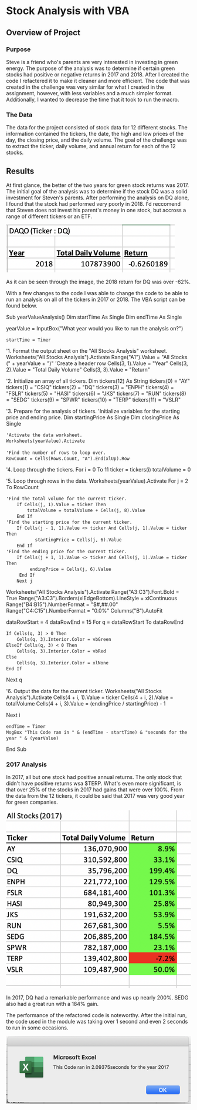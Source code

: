 # Stock Analysis with VBA

## Overview of Project

### Purpose
Steve is a friend who's parents are very interested in investing in green energy. The purpose of the analysis was to determine if certain green stocks had positive or negative returns in 2017 and 2018. After I created the code I refactered it to make it cleaner and more efficient. The code that was created in the challenge was very similar for what I created in the assignment, however, with less variables and a much simpler format. Additionally, I wanted to decrease the time that it took to run the macro.

### The Data
The data for the project consisted of stock data for 12 different stocks. The information contained the tickers, the date, the high and low prices of the day, the closing price, and the daily volume. The goal of the challenge was to extract the ticker, daily volume, and annual return for each of the 12 stocks.

## Results
At first glance, the better of the two years for green stock returns was 2017. The initial goal of the analysis was to determine if the stock DQ was a solid investment for Steven's parents. After performing the analysis on DQ alone, I found that the stock had performed very poorly in 2018. I'd reccomend that Steven does not invest his parent's money in one stock, but accross a range of different tickers or an ETF. 

![DQ_Analysis](https://github.com/jackogross123/stock-analysis/blob/main/Resources/DQ_Analysis.png)

As it can be seen through the image, the 2018 return for DQ was over -62%.

With a few changes to the code I was able to change the code to be able to run an analysis on all of the tickers in 2017 or 2018. The VBA script can be found below.

Sub yearValueAnalysis()
    Dim startTime As Single
    Dim endTime As Single

yearValue = InputBox("What year would you like to run the analysis on?")

    startTime = Timer

'1. Format the output sheet on the "All Stocks Analysis" worksheet.
Worksheets("All Stocks Analysis").Activate
    Range("A1").Value = "All Stocks (" + yearValue + ")"
     'Create a header row
        Cells(3, 1).Value = "Year"
        Cells(3, 2).Value = "Total Daily Volume"
        Cells(3, 3).Value = "Return"
    
'2. Initialize an array of all tickers.
Dim tickers(12) As String
    tickers(0) = "AY"
    tickers(1) = "CSIQ"
    tickers(2) = "DQ"
    tickers(3) = "ENPH"
    tickers(4) = "FSLR"
    tickers(5) = "HASI"
    tickers(6) = "JKS"
    tickers(7) = "RUN"
    tickers(8) = "SEDG"
    tickers(9) = "SPWR"
    tickers(10) = "TERP"
    tickers(11) = "VSLR"

'3. Prepare for the analysis of tickers.
    'Initialize variables for the starting price and ending price.
    Dim startingPrice As Single
    Dim closingPrice As Single
    
    'Activate the data worksheet.
    Worksheets(yearValue).Activate
    
    'Find the number of rows to loop over.
    RowCount = Cells(Rows.Count, "A").End(xlUp).Row

'4. Loop through the tickers.
For i = 0 To 11
    ticker = tickers(i)
    totalVolume = 0

'5. Loop through rows in the data.
    Worksheets(yearValue).Activate
       For j = 2 To RowCount
    
    'Find the total volume for the current ticker.
        If Cells(j, 1).Value = ticker Then
            totalVolume = totalVolume + Cells(j, 8).Value
        End If
    'Find the starting price for the current ticker.
        If Cells(j - 1, 1).Value <> ticker And Cells(j, 1).Value = ticker Then
               startingPrice = Cells(j, 6).Value
        End If
    'Find the ending price for the current ticker.
        If Cells(j + 1, 1).Value <> ticker And Cells(j, 1).Value = ticker Then
             endingPrice = Cells(j, 6).Value
         End If
        Next j

Worksheets("All Stocks Analysis").Activate
    Range("A3:C3").Font.Bold = True
    Range("A3:C3").Borders(xlEdgeBottom).LineStyle = xlContinuous
    Range("B4:B15").NumberFormat = "$#,##.00"
    Range("C4:C15").NumberFormat = "0.0%"
    Columns("B").AutoFit
  
dataRowStart = 4
dataRowEnd = 15
For q = dataRowStart To dataRowEnd

    If Cells(q, 3) > 0 Then
        Cells(q, 3).Interior.Color = vbGreen
    ElseIf Cells(q, 3) < 0 Then
        Cells(q, 3).Interior.Color = vbRed
    Else
        Cells(q, 3).Interior.Color = xlNone
    End If

Next q

'6. Output the data for the current ticker.
    Worksheets("All Stocks Analysis").Activate
    Cells(4 + i, 1).Value = ticker
    Cells(4 + i, 2).Value = totalVolume
    Cells(4 + i, 3).Value = (endingPrice / startingPrice) - 1

Next i

    endTime = Timer
    MsgBox "This Code ran in " & (endTime - startTime) & "seconds for the year " & (yearValue)

End Sub

### 2017 Analysis
In 2017, all but one stock had positive annual returns. The only stock that didn't have positive returns wsa $TERP. What's even more significant, is that over 25% of the stocks in 2017 had gains that were over 100%. From the data from the 12 tickers, it could be said that 2017 was very good year for green companies.

![VBA_Challenge_Data](https://github.com/jackogross123/stock-analysis/blob/main/Resources/VBA_Challenge_Data_2017.png)

In 2017, DQ had a remarkable performance and was up nearly 200%. SEDG also had a great run with a 184% gain.

The performance of the refactored code is noteworthy. After the initial run, the code used in the module was taking over 1 second and even 2 seconds to run in some occasions. 

![Module_2_2017](https://github.com/jackogross123/stock-analysis/blob/main/Resources/Module2_2017.png)


